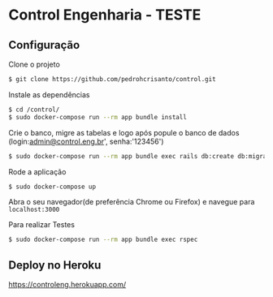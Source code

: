 # Control Engenharia - TESTE
## Configuração

Clone o projeto

```sh
$ git clone https://github.com/pedrohcrisanto/control.git
```

Instale as dependências
```sh
$ cd /control/
$ sudo docker-compose run --rm app bundle install
```

Crie o banco, migre as tabelas e logo após popule o banco de dados
(login:admin@control.eng.br', senha:'123456') 
```sh
$ sudo docker-compose run --rm app bundle exec rails db:create db:migrate db:seed 
```

Rode a aplicação
```sh
$ sudo docker-compose up
```

Abra o seu navegador(de preferência Chrome ou Firefox) e navegue para `localhost:3000`

Para realizar Testes
```sh
$ sudo docker-compose run --rm app bundle exec rspec
```
## Deploy no Heroku

https://controleng.herokuapp.com/

